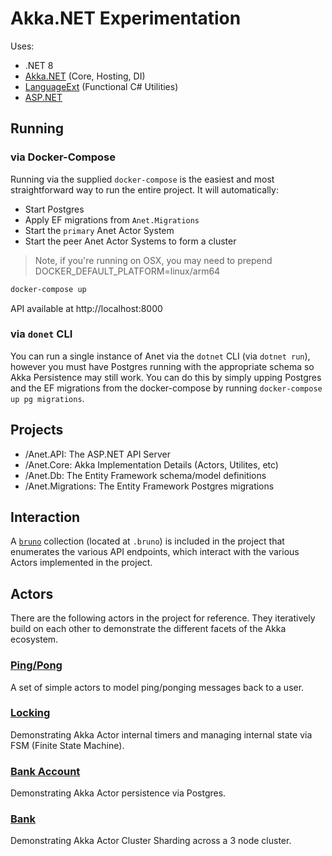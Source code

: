 # Akka.NET Experimentation

Uses:

- .NET 8
- [Akka.NET](https://getakka.net/articles/intro/what-is-akka.html) (Core, Hosting, DI)
- [LanguageExt](https://github.com/louthy/language-ext) (Functional C# Utilities)
- [ASP.NET](https://learn.microsoft.com/en-us/aspnet/core/tutorials/min-web-api?view=aspnetcore-8.0&tabs=visual-studio)

## Running

### via Docker-Compose

Running via the supplied `docker-compose` is the easiest and most straightforward way to run the entire project. It will
automatically:
* Start Postgres
* Apply EF migrations from `Anet.Migrations`
* Start the `primary` Anet Actor System
* Start the peer Anet Actor Systems to form a cluster

> Note, if you're running on OSX, you may need to prepend DOCKER_DEFAULT_PLATFORM=linux/arm64

```sh
docker-compose up
```

API available at http://localhost:8000

### via `donet` CLI

You can run a single instance of Anet via the `dotnet` CLI (via `dotnet run`), however you must have Postgres running with the appropriate schema so Akka Persistence may still work. You can do this by simply upping Postgres and the EF migrations from the docker-compose by running `docker-compose up pg migrations`.

## Projects

- /Anet.API: The ASP.NET API Server
- /Anet.Core: Akka Implementation Details (Actors, Utilites, etc)
- /Anet.Db: The Entity Framework schema/model definitions
- /Anet.Migrations: The Entity Framework Postgres migrations

## Interaction

A [`bruno`](https://www.usebruno.com/) collection (located at `.bruno`) is included in the project that enumerates the various API endpoints, which interact with the various Actors implemented in the project.

## Actors

There are the following actors in the project for reference. They iteratively build on each other to demonstrate the different facets of the Akka ecosystem.

### [Ping/Pong](https://github.com/halfmatthalfcat/Anet/blob/main/Anet.Core/Akka/Actor/Ping/PingActor.cs)

A set of simple actors to model ping/ponging messages back to a user.

### [Locking](https://github.com/halfmatthalfcat/Anet/blob/main/Anet.Core/Akka/Actor/Locking/LockingActor.cs)

Demonstrating Akka Actor internal timers and managing internal state via FSM (Finite State Machine).

### [Bank Account](https://github.com/halfmatthalfcat/Anet/blob/main/Anet.Core/Akka/Actor/BankAccount/BankAccountActor.cs)

Demonstrating Akka Actor persistence via Postgres.

### [Bank](https://github.com/halfmatthalfcat/Anet/blob/main/Anet.Core/Akka/Actor/Bank/BankAccountShardActor.cs)

Demonstrating Akka Actor Cluster Sharding across a 3 node cluster.